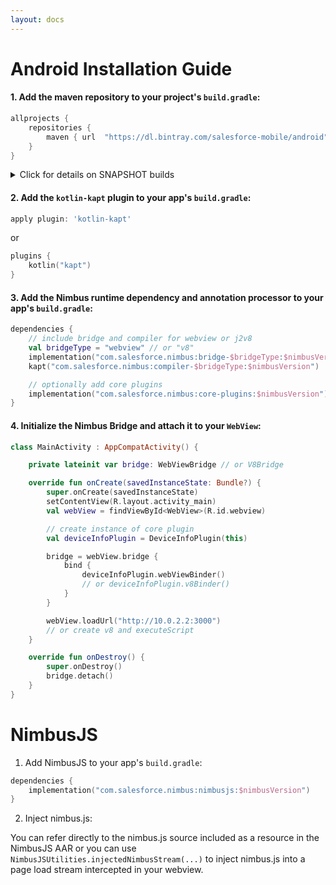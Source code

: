 ```yaml
---
layout: docs
---
```


# Android Installation Guide

#### 1. Add the maven repository to your project's `build.gradle`:

```groovy
allprojects {
    repositories {
        maven { url  "https://dl.bintray.com/salesforce-mobile/android" }
    }
}
```

<details>
<summary>
Click for details on SNAPSHOT builds
</summary>

Add the following to your `build.gradle` to consume a snapshot of Nimbus

```kts
plugins {
    id("com.jfrog.artifactory") version "version"
}
allprojects {
    apply plugin: "com.jfrog.artifactory"
}
artifactory {
    contextUrl = 'http://oss.jfrog.org'
    resolve {
        repository {
            repoKey = 'libs-snapshot'
        }
    }
}
```

</details>

#### 2. Add the `kotlin-kapt` plugin to your app's `build.gradle`:

```groovy
apply plugin: 'kotlin-kapt'
```

or

```kts
plugins {
    kotlin("kapt")
}
```

#### 3. Add the Nimbus runtime dependency and annotation processor to your app's `build.gradle`:

```kts
dependencies {
    // include bridge and compiler for webview or j2v8
    val bridgeType = "webview" // or "v8"
    implementation("com.salesforce.nimbus:bridge-$bridgeType:$nimbusVersion")
    kapt("com.salesforce.nimbus:compiler-$bridgeType:$nimbusVersion")

    // optionally add core plugins
    implementation("com.salesforce.nimbus:core-plugins:$nimbusVersion")
}
```

#### 4. Initialize the Nimbus Bridge and attach it to your `WebView`:

```kotlin
class MainActivity : AppCompatActivity() {

    private lateinit var bridge: WebViewBridge // or V8Bridge

    override fun onCreate(savedInstanceState: Bundle?) {
        super.onCreate(savedInstanceState)
        setContentView(R.layout.activity_main)
        val webView = findViewById<WebView>(R.id.webview)

        // create instance of core plugin
        val deviceInfoPlugin = DeviceInfoPlugin(this)

        bridge = webView.bridge {
            bind {
                deviceInfoPlugin.webViewBinder()
                // or deviceInfoPlugin.v8Binder()
            }
        }

        webView.loadUrl("http://10.0.2.2:3000")
        // or create v8 and executeScript
    }

    override fun onDestroy() {
        super.onDestroy()
        bridge.detach()
    }
}
```

# NimbusJS

1. Add NimbusJS to your app's `build.gradle`:

```kts
dependencies {
    implementation("com.salesforce.nimbus:nimbusjs:$nimbusVersion")
}
```

2. Inject nimbus.js:

You can refer directly to the nimbus.js source included as a resource in the NimbusJS AAR or you can use `NimbusJSUtilities.injectedNimbusStream(...)` to inject nimbus.js into a page load stream intercepted in your webview.
